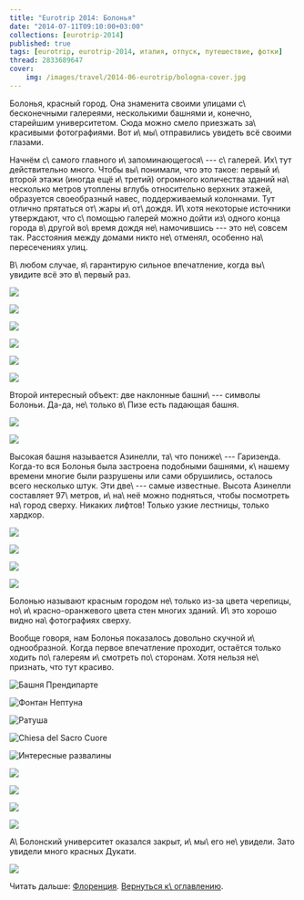 ```yaml
---
title: "Eurotrip 2014: Болонья"
date: "2014-07-11T09:10:00+03:00"
collections: [eurotrip-2014]
published: true
tags: [eurotrip, eurotrip-2014, италия, отпуск, путешествие, фотки]
thread: 2833689647
cover:
    img: /images/travel/2014-06-eurotrip/bologna-cover.jpg
---
```


Болонья, красный город. Она знаменита своими улицами с\ бесконечными галереями, несколькими башнями и, конечно,
старейшим университетом. Сюда можно смело приезжать за\ красивыми фотографиями. Вот и\ мы\ отправились увидеть всё 
своими глазами.

<!--more-->

Начнём с\ самого главного и\ запоминающегося\ --- с\ галерей. Их\ тут действительно много. Чтобы вы\ понимали, что это 
такое: первый и\ второй этажи (иногда ещё и\ третий) огромного количества зданий на\ несколько метров утоплены вглубь 
относительно верхних этажей, образуется своеобразный навес, поддерживаемый колоннами. Тут отлично прятаться от\ жары 
и\ от\ дождя. И\ хотя некоторые источники утверждают, что с\ помощью галерей можно дойти из\ одного конца города 
в\ другой во\ время дождя не\ намочившись --- это не\ совсем так. Расстояния между домами никто не\ отменял, особенно 
на\ пересечениях улиц.

В\ любом случае, я\ гарантирую сильное впечатление, когда вы\ увидите всё это в\ первый раз.

![](/images/travel/2014-06-eurotrip/bologna-gallery-1.jpg)

![](/images/travel/2014-06-eurotrip/bologna-gallery-2.jpg)

![](/images/travel/2014-06-eurotrip/bologna-gallery-3.jpg)

![](/images/travel/2014-06-eurotrip/bologna-gallery-4.jpg)

![](/images/travel/2014-06-eurotrip/bologna-gallery-5.jpg)

![](/images/travel/2014-06-eurotrip/bologna-gallery-6.jpg)

Второй интересный объект: две наклонные башни\ --- символы Болоньи. Да-да, не\ только в\ Пизе есть падающая башня.

![](/images/travel/2014-06-eurotrip/bologna-tower.jpg)

![](/images/travel/2014-06-eurotrip/bologna-tower-stairs.jpg)

Высокая башня называется Азинелли, та\ что пониже\ --- Гаризенда. Когда-то вся Болонья была застроена подобными
башнями, к\ нашему времени многие были разрушены или сами обрушились, осталось всего несколько штук. Эти две\ --- самые 
известные. Высота Азинелли составляет 97\ метров, и\ на\ неё можно подняться, чтобы посмотреть на\ город сверху. Никаких 
лифтов! Только узкие лестницы, только хардкор. 

![](/images/travel/2014-06-eurotrip/bologna-top-view-1.jpg)

![](/images/travel/2014-06-eurotrip/bologna-top-view-2.jpg)

![](/images/travel/2014-06-eurotrip/bologna-top-view-3.jpg)

![](/images/travel/2014-06-eurotrip/bologna-top-view-4.jpg)

Болонью называют красным городом не\ только из-за цвета черепицы, но\ и\ красно-оранжевого цвета стен многих
зданий. И\ это хорошо видно на\ фотографиях сверху.

Вообще говоря, нам Болонья показалось довольно скучной и\ однообразной. Когда первое впечатление проходит, остаётся 
только ходить по\ галереям и\ смотреть по\ сторонам. Хотя нельзя не\ признать, что тут красиво.

![Башня Прендипарте](/images/travel/2014-06-eurotrip/bologna-prendiparte.jpg "Башня Прендипарте")

![Фонтан Нептуна](/images/travel/2014-06-eurotrip/bologna-fountain.jpg "Фонтан Нептуна")

![Ратуша](/images/travel/2014-06-eurotrip/bologna-town-hall.jpg "Ратуша")

![Chiesa del Sacro Cuore](/images/travel/2014-06-eurotrip/bologna-sacro-cuore.jpg "Chiesa del Sacro Cuore")

![Интересные развалины](/images/travel/2014-06-eurotrip/bologna-ruins.jpg "Интересные развалины")

![](/images/travel/2014-06-eurotrip/bologna-street-1.jpg)

![](/images/travel/2014-06-eurotrip/bologna-street-2.jpg)

![](/images/travel/2014-06-eurotrip/bologna-scooter.jpg)

![](/images/travel/2014-06-eurotrip/bologna-gallery-7.jpg)

А\ Болонский университет оказался закрыт, и\ мы\ его не\ увидели. Зато увидели много красных Дукати.

![](/images/travel/2014-06-eurotrip/bologna-ducati.jpg)

Читать дальше: [Флоренция](/post/eurotrip-2014-florence/). [Вернуться к\ оглавлению](/post/eurotrip-2014/).
